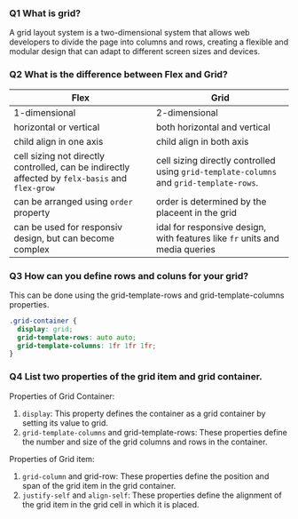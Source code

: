 ### Q1 What is grid?
A grid layout system is a two-dimensional system that allows web developers to divide the page into columns and rows, creating a flexible and modular design that can adapt to different screen sizes and devices.

### Q2 What is the difference between Flex and Grid?
|Flex|Grid|
|----|----|
|1-dimensional|2-dimensional|
|horizontal or vertical| both horizontal and vertical|
|child align in one axis| child align in both axis|
|cell sizing not directly controlled, can be indirectly affected by `felx-basis` and `flex-grow`| cell sizing directly controlled using `grid-template-columns` and `grid-template-rows`.|
|can be arranged using `order` property| order is determined by the placeent in the grid|
|can be used for responsiv design, but can become complex| idal for responsive design, with features like `fr` units and media queries|

### Q3 How can you define rows and coluns for your grid?
This can be done using the grid-template-rows and grid-template-columns properties.
```css
.grid-container {
  display: grid;
  grid-template-rows: auto auto;
  grid-template-columns: 1fr 1fr 1fr;
}
```

### Q4 List two properties of the grid item and grid container.

Properties of Grid Container:
1. `display`: This property defines the container as a grid container by setting its value to grid.
2. `grid-template-columns` and grid-template-rows: These properties define the number and size of the grid columns and rows in the container.

Properties of Grid item:
1. `grid-column` and grid-row: These properties define the position and span of the grid item in the grid container.
2. `justify-self` and `align-self`: These properties define the alignment of the grid item in the grid cell in which it is placed.
